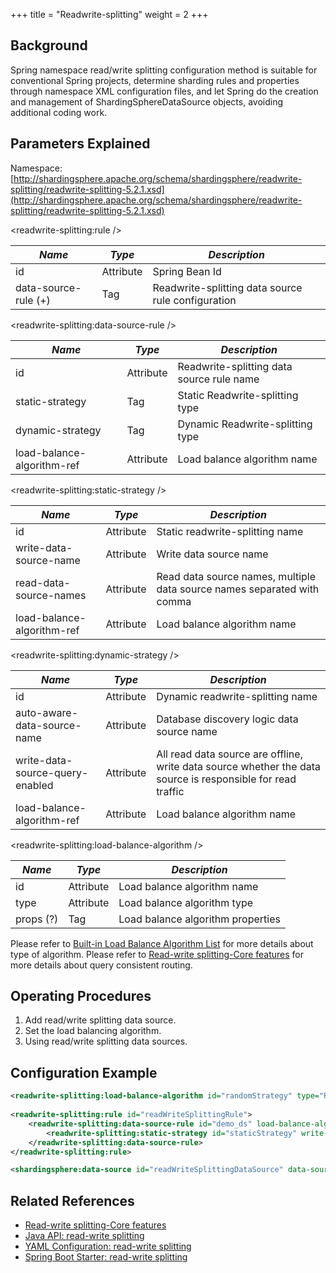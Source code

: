 +++
title = "Readwrite-splitting"
weight = 2
+++

## Background
Spring namespace read/write splitting configuration method is suitable for conventional Spring projects, determine sharding rules and properties through namespace XML configuration files, and let Spring do the creation and management of ShardingSphereDataSource objects, avoiding additional coding work.

## Parameters Explained
Namespace: [http://shardingsphere.apache.org/schema/shardingsphere/readwrite-splitting/readwrite-splitting-5.2.1.xsd](http://shardingsphere.apache.org/schema/shardingsphere/readwrite-splitting/readwrite-splitting-5.2.1.xsd)

\<readwrite-splitting:rule />

| *Name*               | *Type*    | *Description*                                |
| -------------------- | --------- | -------------------------------------------- |
| id                   | Attribute | Spring Bean Id                               |
| data-source-rule (+) | Tag       | Readwrite-splitting data source rule configuration |

\<readwrite-splitting:data-source-rule />

| *Name*                     | *Type*     | *Description*                                                           |
| -------------------------- | ---------- | ----------------------------------------------------------------------- |
| id                         | Attribute  | Readwrite-splitting data source rule name                               |
| static-strategy            | Tag        | Static Readwrite-splitting type                                         |
| dynamic-strategy           | Tag        | Dynamic Readwrite-splitting type                                        |
| load-balance-algorithm-ref | Attribute  | Load balance algorithm name                                             |


\<readwrite-splitting:static-strategy />

| *Name*                     | *Type* | *Description*                                                          |
| -------------------------- | ----- | ----------------------------------------------------------------------- |
| id                         | Attribute  | Static readwrite-splitting name                                          |
| write-data-source-name     | Attribute  | Write data source name                                                   |
| read-data-source-names     | Attribute  | Read data source names, multiple data source names separated with comma  |
| load-balance-algorithm-ref | Attribute  | Load balance algorithm name                                              |

\<readwrite-splitting:dynamic-strategy />

| *Name*                           | *Type*     | *Description*                                                                                               |
| -------------------------------- | ---------- | ----------------------------------------------------------------------------------------------------------- |
| id                               | Attribute  | Dynamic readwrite-splitting name                                                                            |
| auto-aware-data-source-name      | Attribute  | Database discovery logic data source name                                                                   |
| write-data-source-query-enabled  | Attribute  | All read data source are offline, write data source whether the data source is responsible for read traffic |
| load-balance-algorithm-ref       | Attribute  | Load balance algorithm name                                                                                 |

\<readwrite-splitting:load-balance-algorithm />

| *Name*    | *Type*     | *Description*                     |
| --------- | ---------- | --------------------------------- |
| id        | Attribute  | Load balance algorithm name       |
| type      | Attribute  | Load balance algorithm type       |
| props (?) | Tag        | Load balance algorithm properties |

Please refer to [Built-in Load Balance Algorithm List](/en/user-manual/common-config/builtin-algorithm/load-balance) for more details about type of algorithm.
Please refer to [Read-write splitting-Core features](/en/features/readwrite-splitting/) for more details about query consistent routing.

## Operating Procedures
1. Add read/write splitting data source.
2. Set the load balancing algorithm.
3. Using read/write splitting data sources.

## Configuration Example
```xml
<readwrite-splitting:load-balance-algorithm id="randomStrategy" type="RANDOM" />
    
<readwrite-splitting:rule id="readWriteSplittingRule">
    <readwrite-splitting:data-source-rule id="demo_ds" load-balance-algorithm-ref="randomStrategy">
        <readwrite-splitting:static-strategy id="staticStrategy" write-data-source-name="demo_write_ds" read-data-source-names="demo_read_ds_0, demo_read_ds_1"/>
    </readwrite-splitting:data-source-rule>
</readwrite-splitting:rule>

<shardingsphere:data-source id="readWriteSplittingDataSource" data-source-names="demo_write_ds, demo_read_ds_0, demo_read_ds_1" rule-refs="readWriteSplittingRule" />
```

## Related References
- [Read-write splitting-Core features](/en/features/readwrite-splitting/)
- [Java API: read-write splitting](/en/user-manual/shardingsphere-jdbc/java-api/rules/readwrite-splitting/)
- [YAML Configuration: read-write splitting](/en/user-manual/shardingsphere-jdbc/yaml-config/rules/readwrite-splitting/)
- [Spring Boot Starter: read-write splitting](/en/user-manual/shardingsphere-jdbc/spring-boot-starter/rules/readwrite-splitting/)
